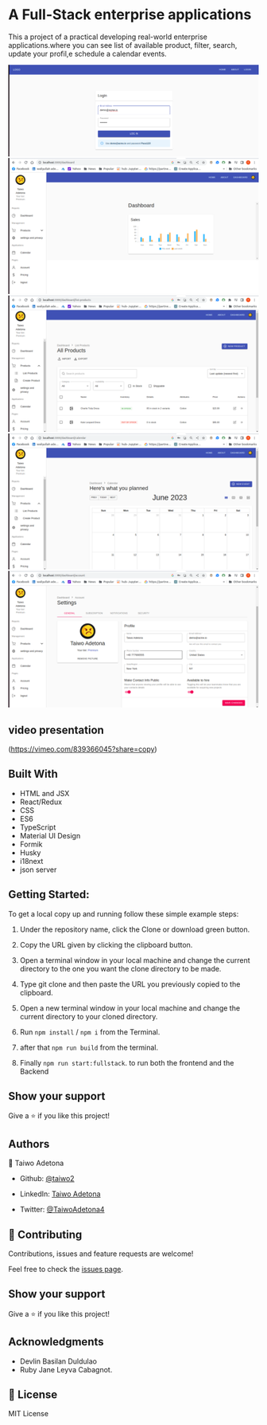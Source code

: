 # A Full-Stack enterprise applications

This a project of a practical developing real-world enterprise applications.where you can see list of available product, filter, search, update your profil,e schedule a calendar events.

![login](./public/images/products/login.png)
![dashboard](/public/images/products/dashboard.png)
![productlist](./public/images/products/productlist.png)
![calendar](./public/images/products/calendar.png)
![settings](/public/images/products/generalsettings.png)

## video presentation

(https://vimeo.com/839366045?share=copy)

## Built With

- HTML and JSX
- React/Redux
- CSS
- ES6
- TypeScript
- Material UI Design
- Formik
- Husky
- i18next
- json server

## Getting Started:

To get a local copy up and running follow these simple example steps:

1. Under the repository name, click the Clone or download green button.

2. Copy the URL given by clicking the clipboard button.

3. Open a terminal window in your local machine and change the current directory to the one you
   want the clone directory to be made.

4. Type git clone and then paste the URL you previously copied to the clipboard.

5. Open a new terminal window in your local machine and change the current directory to your
   cloned directory.

6. Run `npm install` / `npm i` from the Terminal.

7. after that `npm run build` from the terminal.

8. Finally `npm run start:fullstack`. to run both the frontend and the Backend

## Show your support

Give a ⭐️ if you like this project!

## Authors

👤 Taiwo Adetona

- Github: [@taiwo2](https://github.com/taiwo2)

- LinkedIn: [Taiwo Adetona](https://www.linkedin.com/in/taiwo-adetona/)

- Twitter: [@TaiwoAdetona4](https://twitter.com/TaiwoAdetona4/)

## 🤝 Contributing

Contributions, issues and feature requests are welcome!

Feel free to check the [issues page](../../issues/).

## Show your support

Give a ⭐️ if you like this project!

## Acknowledgments

- Devlin Basilan Duldulao
- Ruby Jane Leyva Cabagnot.

## 📝 License

MIT License
